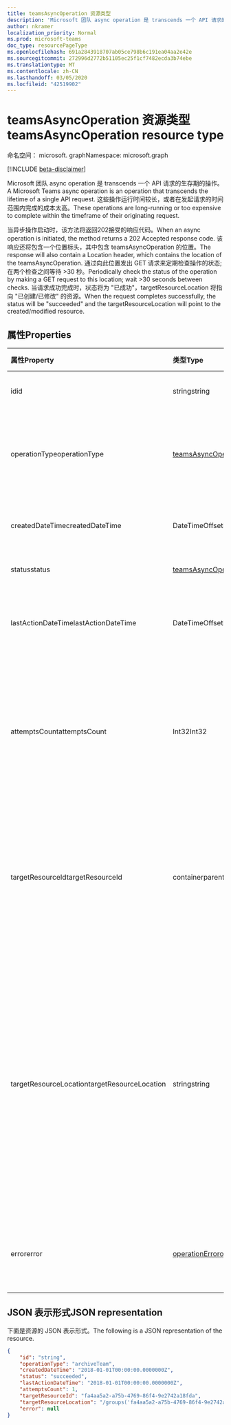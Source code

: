 ```yaml
---
title: teamsAsyncOperation 资源类型
description: 'Microsoft 团队 async operation 是 transcends 一个 API 请求的生存期的操作。 '
author: nkramer
localization_priority: Normal
ms.prod: microsoft-teams
doc_type: resourcePageType
ms.openlocfilehash: 691a2843918707ab05ce798b6c191ea04aa2e42e
ms.sourcegitcommit: 272996d2772b51105ec25f1cf7482ecda3b74ebe
ms.translationtype: MT
ms.contentlocale: zh-CN
ms.lasthandoff: 03/05/2020
ms.locfileid: "42519902"
---
```

# <a name="teamsasyncoperation-resource-type"></a><span data-ttu-id="3a41f-103">teamsAsyncOperation 资源类型</span><span class="sxs-lookup"><span data-stu-id="3a41f-103">teamsAsyncOperation resource type</span></span>

<span data-ttu-id="3a41f-104">命名空间： microsoft. graph</span><span class="sxs-lookup"><span data-stu-id="3a41f-104">Namespace: microsoft.graph</span></span>

[!INCLUDE [beta-disclaimer](../../includes/beta-disclaimer.md)]

<span data-ttu-id="3a41f-105">Microsoft 团队 async operation 是 transcends 一个 API 请求的生存期的操作。</span><span class="sxs-lookup"><span data-stu-id="3a41f-105">A Microsoft Teams async operation is an operation that transcends the lifetime of a single API request.</span></span> <span data-ttu-id="3a41f-106">这些操作运行时间较长，或者在发起请求的时间范围内完成的成本太高。</span><span class="sxs-lookup"><span data-stu-id="3a41f-106">These operations are long-running or too expensive to complete within the timeframe of their originating request.</span></span>

<span data-ttu-id="3a41f-107">当异步操作启动时，该方法将返回202接受的响应代码。</span><span class="sxs-lookup"><span data-stu-id="3a41f-107">When an async operation is initiated, the method returns a 202 Accepted response code.</span></span> <span data-ttu-id="3a41f-108">该响应还将包含一个位置标头，其中包含 teamsAsyncOperation 的位置。</span><span class="sxs-lookup"><span data-stu-id="3a41f-108">The response will also contain a Location header, which contains the location of the teamsAsyncOperation.</span></span> <span data-ttu-id="3a41f-109">通过向此位置发出 GET 请求来定期检查操作的状态;在两个检查之间等待 >30 秒。</span><span class="sxs-lookup"><span data-stu-id="3a41f-109">Periodically check the status of the operation by making a GET request to this location; wait >30 seconds between checks.</span></span>
<span data-ttu-id="3a41f-110">当请求成功完成时，状态将为 "已成功"，targetResourceLocation 将指向 "已创建/已修改" 的资源。</span><span class="sxs-lookup"><span data-stu-id="3a41f-110">When the request completes successfully, the status will be "succeeded" and the targetResourceLocation will point to the created/modified resource.</span></span>

## <a name="properties"></a><span data-ttu-id="3a41f-111">属性</span><span class="sxs-lookup"><span data-stu-id="3a41f-111">Properties</span></span>

| <span data-ttu-id="3a41f-112">属性</span><span class="sxs-lookup"><span data-stu-id="3a41f-112">Property</span></span> | <span data-ttu-id="3a41f-113">类型</span><span class="sxs-lookup"><span data-stu-id="3a41f-113">Type</span></span>   | <span data-ttu-id="3a41f-114">说明</span><span class="sxs-lookup"><span data-stu-id="3a41f-114">Description</span></span> |
|:---------------|:--------|:----------|
|<span data-ttu-id="3a41f-115">id</span><span class="sxs-lookup"><span data-stu-id="3a41f-115">id</span></span>|<span data-ttu-id="3a41f-116">string</span><span class="sxs-lookup"><span data-stu-id="3a41f-116">string</span></span> |<span data-ttu-id="3a41f-117">唯一操作 id。</span><span class="sxs-lookup"><span data-stu-id="3a41f-117">Unique operation id.</span></span>|
|<span data-ttu-id="3a41f-118">operationType</span><span class="sxs-lookup"><span data-stu-id="3a41f-118">operationType</span></span>|[<span data-ttu-id="3a41f-119">teamsAsyncOperationType</span><span class="sxs-lookup"><span data-stu-id="3a41f-119">teamsAsyncOperationType</span></span>](teamsasyncoperationtype.md) |<span data-ttu-id="3a41f-120">指示正在描述的操作的类型。</span><span class="sxs-lookup"><span data-stu-id="3a41f-120">Denotes which type of operation is being described.</span></span>|
|<span data-ttu-id="3a41f-121">createdDateTime</span><span class="sxs-lookup"><span data-stu-id="3a41f-121">createdDateTime</span></span>|<span data-ttu-id="3a41f-122">DateTimeOffset</span><span class="sxs-lookup"><span data-stu-id="3a41f-122">DateTimeOffset</span></span> |<span data-ttu-id="3a41f-123">创建操作的时间。</span><span class="sxs-lookup"><span data-stu-id="3a41f-123">Time when the operation was created.</span></span>|
|<span data-ttu-id="3a41f-124">status</span><span class="sxs-lookup"><span data-stu-id="3a41f-124">status</span></span>|[<span data-ttu-id="3a41f-125">teamsAsyncOperationStatus</span><span class="sxs-lookup"><span data-stu-id="3a41f-125">teamsAsyncOperationStatus</span></span>](teamsasyncoperationstatus.md)| <span data-ttu-id="3a41f-126">操作状态。</span><span class="sxs-lookup"><span data-stu-id="3a41f-126">Operation status.</span></span>|
|<span data-ttu-id="3a41f-127">lastActionDateTime</span><span class="sxs-lookup"><span data-stu-id="3a41f-127">lastActionDateTime</span></span>|<span data-ttu-id="3a41f-128">DateTimeOffset</span><span class="sxs-lookup"><span data-stu-id="3a41f-128">DateTimeOffset</span></span> |<span data-ttu-id="3a41f-129">上次更新异步操作的时间。</span><span class="sxs-lookup"><span data-stu-id="3a41f-129">Time when the async operation was last updated.</span></span>|
|<span data-ttu-id="3a41f-130">attemptsCount</span><span class="sxs-lookup"><span data-stu-id="3a41f-130">attemptsCount</span></span>|<span data-ttu-id="3a41f-131">Int32</span><span class="sxs-lookup"><span data-stu-id="3a41f-131">Int32</span></span>|<span data-ttu-id="3a41f-132">在标记为 "成功" 或 "失败" 之前尝试操作的次数。</span><span class="sxs-lookup"><span data-stu-id="3a41f-132">Number of times the operation was attempted before being marked successful or failed.</span></span>|
|<span data-ttu-id="3a41f-133">targetResourceId</span><span class="sxs-lookup"><span data-stu-id="3a41f-133">targetResourceId</span></span>|<span data-ttu-id="3a41f-134">containerparentjob</span><span class="sxs-lookup"><span data-stu-id="3a41f-134">guid</span></span> |<span data-ttu-id="3a41f-135">作为此异步操作（通常为[团队](../resources/team.md)）的结果创建或修改的对象的 ID。</span><span class="sxs-lookup"><span data-stu-id="3a41f-135">The ID of the object that's created or modified as result of this async operation, typically a [team](../resources/team.md).</span></span>|
|<span data-ttu-id="3a41f-136">targetResourceLocation</span><span class="sxs-lookup"><span data-stu-id="3a41f-136">targetResourceLocation</span></span>|<span data-ttu-id="3a41f-137">string</span><span class="sxs-lookup"><span data-stu-id="3a41f-137">string</span></span>|<span data-ttu-id="3a41f-138">作为此异步操作的结果创建或修改的对象的位置。</span><span class="sxs-lookup"><span data-stu-id="3a41f-138">The location of the object that's created or modified as result of this async operation.</span></span> <span data-ttu-id="3a41f-139">应将此 URL 视为不透明值，而不会将其解析为其组件路径。</span><span class="sxs-lookup"><span data-stu-id="3a41f-139">This URL should be treated as an opaque value and not parsed into its component paths.</span></span>|
|<span data-ttu-id="3a41f-140">error</span><span class="sxs-lookup"><span data-stu-id="3a41f-140">error</span></span>|[<span data-ttu-id="3a41f-141">operationError</span><span class="sxs-lookup"><span data-stu-id="3a41f-141">operationError</span></span>](operationerror.md)|<span data-ttu-id="3a41f-142">导致异步操作失败的任何错误。</span><span class="sxs-lookup"><span data-stu-id="3a41f-142">Any error that causes the async operation to fail.</span></span>|

## <a name="json-representation"></a><span data-ttu-id="3a41f-143">JSON 表示形式</span><span class="sxs-lookup"><span data-stu-id="3a41f-143">JSON representation</span></span>

<span data-ttu-id="3a41f-144">下面是资源的 JSON 表示形式。</span><span class="sxs-lookup"><span data-stu-id="3a41f-144">The following is a JSON representation of the resource.</span></span>

<!-- {
  "blockType": "resource",
  "keyProperty": "id",
  "@odata.type": "microsoft.graph.teamsAsyncOperation"
}-->

```json
{
    "id": "string",
    "operationType": "archiveTeam",
    "createdDateTime": "2018-01-01T00:00:00.0000000Z",
    "status": "succeeded",
    "lastActionDateTime": "2018-01-01T00:00:00.0000000Z",
    "attemptsCount": 1,
    "targetResourceId": "fa4aa5a2-a75b-4769-86f4-9e2742a18fda",
    "targetResourceLocation": "/groups('fa4aa5a2-a75b-4769-86f4-9e2742a18fda')/team",
    "error": null
}
```

<!-- uuid: 20fd7863-9545-40d4-ae8f-fee2d115a690
2015-10-25 14:57:30 UTC -->
<!--
{
  "type": "#page.annotation",
  "description": "teams async operation resource",
  "keywords": "",
  "section": "documentation",
  "tocPath": "",
  "suppressions": []
}
-->

